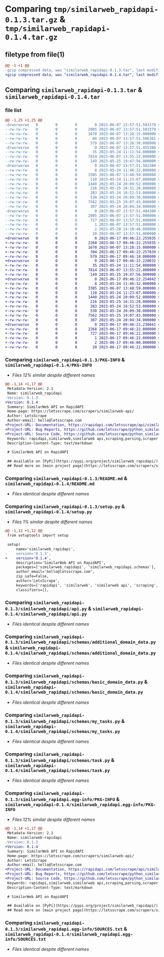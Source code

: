 # Comparing `tmp/similarweb_rapidapi-0.1.3.tar.gz` & `tmp/similarweb_rapidapi-0.1.4.tar.gz`

## filetype from file(1)

```diff
@@ -1 +1 @@
-gzip compressed data, was "similarweb_rapidapi-0.1.3.tar", last modified: Wed Jun  7 13:57:51 2023, max compression
+gzip compressed data, was "similarweb_rapidapi-0.1.4.tar", last modified: Sat Jun 17 09:46:22 2023, max compression
```

## Comparing `similarweb_rapidapi-0.1.3.tar` & `similarweb_rapidapi-0.1.4.tar`

### file list

```diff
@@ -1,25 +1,25 @@
-drwxrwxrwx   0        0        0        0 2023-06-07 13:57:51.503379 similarweb_rapidapi-0.1.3/
--rw-rw-rw-   0        0        0     2005 2023-06-07 13:57:51.503379 similarweb_rapidapi-0.1.3/PKG-INFO
--rw-rw-rw-   0        0        0     1670 2023-06-07 13:28:15.000000 similarweb_rapidapi-0.1.3/README.md
--rw-rw-rw-   0        0        0       86 2023-06-07 13:57:51.506381 similarweb_rapidapi-0.1.3/setup.cfg
--rw-rw-rw-   0        0        0      579 2023-06-07 13:26:38.000000 similarweb_rapidapi-0.1.3/setup.py
-drwxrwxrwx   0        0        0        0 2023-06-07 13:57:51.455380 similarweb_rapidapi-0.1.3/similarweb_rapidapi/
--rw-rw-rw-   0        0        0       35 2023-05-24 11:11:54.000000 similarweb_rapidapi-0.1.3/similarweb_rapidapi/__init__.py
--rw-rw-rw-   0        0        0     7814 2023-06-07 13:55:22.000000 similarweb_rapidapi-0.1.3/similarweb_rapidapi/api.py
--rw-rw-rw-   0        0        0      149 2023-05-25 19:47:56.000000 similarweb_rapidapi-0.1.3/similarweb_rapidapi/logger_mock.py
-drwxrwxrwx   0        0        0        0 2023-06-07 13:57:51.502380 similarweb_rapidapi-0.1.3/similarweb_rapidapi/schemas/
--rw-rw-rw-   0        0        0        8 2023-05-24 11:46:32.000000 similarweb_rapidapi-0.1.3/similarweb_rapidapi/schemas/__init__.py
--rw-rw-rw-   0        0        0     3305 2023-06-07 13:48:59.000000 similarweb_rapidapi-0.1.3/similarweb_rapidapi/schemas/additional_domain_data.py
--rw-rw-rw-   0        0        0      110 2023-05-24 11:23:07.000000 similarweb_rapidapi-0.1.3/similarweb_rapidapi/schemas/base.py
--rw-rw-rw-   0        0        0     1440 2023-05-24 20:09:52.000000 similarweb_rapidapi-0.1.3/similarweb_rapidapi/schemas/basic_domain_data.py
--rw-rw-rw-   0        0        0      216 2023-05-25 18:31:28.000000 similarweb_rapidapi-0.1.3/similarweb_rapidapi/schemas/cancel_task.py
--rw-rw-rw-   0        0        0      283 2023-05-24 18:52:53.000000 similarweb_rapidapi-0.1.3/similarweb_rapidapi/schemas/complete_data_task.py
--rw-rw-rw-   0        0        0      530 2023-05-24 20:09:30.000000 similarweb_rapidapi-0.1.3/similarweb_rapidapi/schemas/my_tasks.py
--rw-rw-rw-   0        0        0     7562 2023-05-25 19:07:43.000000 similarweb_rapidapi-0.1.3/similarweb_rapidapi/schemas/task.py
--rw-rw-rw-   0        0        0      307 2023-05-24 20:04:34.000000 similarweb_rapidapi-0.1.3/similarweb_rapidapi/schemas/task_status.py
-drwxrwxrwx   0        0        0        0 2023-06-07 13:57:51.484380 similarweb_rapidapi-0.1.3/similarweb_rapidapi.egg-info/
--rw-rw-rw-   0        0        0     2005 2023-06-07 13:57:51.000000 similarweb_rapidapi-0.1.3/similarweb_rapidapi.egg-info/PKG-INFO
--rw-rw-rw-   0        0        0      727 2023-06-07 13:57:51.000000 similarweb_rapidapi-0.1.3/similarweb_rapidapi.egg-info/SOURCES.txt
--rw-rw-rw-   0        0        0        1 2023-06-07 13:57:51.000000 similarweb_rapidapi-0.1.3/similarweb_rapidapi.egg-info/dependency_links.txt
--rw-rw-rw-   0        0        0        2 2023-05-28 14:10:40.000000 similarweb_rapidapi-0.1.3/similarweb_rapidapi.egg-info/not-zip-safe
--rw-rw-rw-   0        0        0       20 2023-06-07 13:57:51.000000 similarweb_rapidapi-0.1.3/similarweb_rapidapi.egg-info/top_level.txt
+drwxrwxrwx   0        0        0        0 2023-06-17 09:46:22.255035 similarweb_rapidapi-0.1.4/
+-rw-rw-rw-   0        0        0     2268 2023-06-17 09:46:22.255035 similarweb_rapidapi-0.1.4/PKG-INFO
+-rw-rw-rw-   0        0        0     1670 2023-06-07 13:28:15.000000 similarweb_rapidapi-0.1.4/README.md
+-rw-rw-rw-   0        0        0      394 2023-06-17 09:46:22.257039 similarweb_rapidapi-0.1.4/setup.cfg
+-rw-rw-rw-   0        0        0      579 2023-06-17 09:46:18.000000 similarweb_rapidapi-0.1.4/setup.py
+drwxrwxrwx   0        0        0        0 2023-06-17 09:46:22.220032 similarweb_rapidapi-0.1.4/similarweb_rapidapi/
+-rw-rw-rw-   0        0        0       35 2023-05-24 11:11:54.000000 similarweb_rapidapi-0.1.4/similarweb_rapidapi/__init__.py
+-rw-rw-rw-   0        0        0     7814 2023-06-07 13:55:22.000000 similarweb_rapidapi-0.1.4/similarweb_rapidapi/api.py
+-rw-rw-rw-   0        0        0      149 2023-05-25 19:47:56.000000 similarweb_rapidapi-0.1.4/similarweb_rapidapi/logger_mock.py
+drwxrwxrwx   0        0        0        0 2023-06-17 09:46:22.254042 similarweb_rapidapi-0.1.4/similarweb_rapidapi/schemas/
+-rw-rw-rw-   0        0        0        8 2023-05-24 11:46:32.000000 similarweb_rapidapi-0.1.4/similarweb_rapidapi/schemas/__init__.py
+-rw-rw-rw-   0        0        0     3305 2023-06-07 13:48:59.000000 similarweb_rapidapi-0.1.4/similarweb_rapidapi/schemas/additional_domain_data.py
+-rw-rw-rw-   0        0        0      110 2023-05-24 11:23:07.000000 similarweb_rapidapi-0.1.4/similarweb_rapidapi/schemas/base.py
+-rw-rw-rw-   0        0        0     1440 2023-05-24 20:09:52.000000 similarweb_rapidapi-0.1.4/similarweb_rapidapi/schemas/basic_domain_data.py
+-rw-rw-rw-   0        0        0      216 2023-05-25 18:31:28.000000 similarweb_rapidapi-0.1.4/similarweb_rapidapi/schemas/cancel_task.py
+-rw-rw-rw-   0        0        0      283 2023-05-24 18:52:53.000000 similarweb_rapidapi-0.1.4/similarweb_rapidapi/schemas/complete_data_task.py
+-rw-rw-rw-   0        0        0      530 2023-05-24 20:09:30.000000 similarweb_rapidapi-0.1.4/similarweb_rapidapi/schemas/my_tasks.py
+-rw-rw-rw-   0        0        0     7562 2023-05-25 19:07:43.000000 similarweb_rapidapi-0.1.4/similarweb_rapidapi/schemas/task.py
+-rw-rw-rw-   0        0        0      307 2023-05-24 20:04:34.000000 similarweb_rapidapi-0.1.4/similarweb_rapidapi/schemas/task_status.py
+drwxrwxrwx   0        0        0        0 2023-06-17 09:46:22.238041 similarweb_rapidapi-0.1.4/similarweb_rapidapi.egg-info/
+-rw-rw-rw-   0        0        0     2268 2023-06-17 09:46:22.000000 similarweb_rapidapi-0.1.4/similarweb_rapidapi.egg-info/PKG-INFO
+-rw-rw-rw-   0        0        0      727 2023-06-17 09:46:22.000000 similarweb_rapidapi-0.1.4/similarweb_rapidapi.egg-info/SOURCES.txt
+-rw-rw-rw-   0        0        0        1 2023-06-17 09:46:22.000000 similarweb_rapidapi-0.1.4/similarweb_rapidapi.egg-info/dependency_links.txt
+-rw-rw-rw-   0        0        0        2 2023-06-17 09:46:00.000000 similarweb_rapidapi-0.1.4/similarweb_rapidapi.egg-info/not-zip-safe
+-rw-rw-rw-   0        0        0       20 2023-06-17 09:46:22.000000 similarweb_rapidapi-0.1.4/similarweb_rapidapi.egg-info/top_level.txt
```

### Comparing `similarweb_rapidapi-0.1.3/PKG-INFO` & `similarweb_rapidapi-0.1.4/PKG-INFO`

 * *Files 12% similar despite different names*

```diff
@@ -1,14 +1,17 @@
 Metadata-Version: 2.1
 Name: similarweb_rapidapi
-Version: 0.1.3
+Version: 0.1.4
 Summary: SimilarWeb API on RapidAPI
 Home-page: https://letsscrape.com/scrapers/similarweb-api/
 Author: LetsScrape
 Author-email: hello@letsscrape.com
+Project-URL: Documentation, https://rapidapi.com/letsscrape/api/similarweb-working-api
+Project-URL: Bug Reports, https://github.com/letsscrape/python_similarweb_rapidapi/issues
+Project-URL: Source Code, https://github.com/letsscrape/python_similarweb_rapidapi
 Keywords: rapidapi,similarweb,similarweb api,scraping,parsing,scraper
 Description-Content-Type: text/markdown
 
 # SimilarWeb API on RapidAPI
 
 ## Available on [PyPi](https://pypi.org/project/similarweb_rapidapi/)
 ## Read more on [main project page](https://letsscrape.com/scrapers/similarweb-api/)
```

### Comparing `similarweb_rapidapi-0.1.3/README.md` & `similarweb_rapidapi-0.1.4/README.md`

 * *Files identical despite different names*

### Comparing `similarweb_rapidapi-0.1.3/setup.py` & `similarweb_rapidapi-0.1.4/setup.py`

 * *Files 1% similar despite different names*

```diff
@@ -1,12 +1,12 @@
 from setuptools import setup
 
 setup(
     name='similarweb_rapidapi',
-    version='0.1.3',
+    version='0.1.4',
     description='SimilarWeb API on RapidAPI',
     packages=['similarweb_rapidapi', 'similarweb_rapidapi.schemas'],
     author_email='hello@letsscrape.com',
     zip_safe=False,
     author='LetsScrape',
     keywords=['rapidapi', 'similarweb', 'similarweb api', 'scraping', 'parsing', 'scraper'],
     classifiers=[],
```

### Comparing `similarweb_rapidapi-0.1.3/similarweb_rapidapi/api.py` & `similarweb_rapidapi-0.1.4/similarweb_rapidapi/api.py`

 * *Files identical despite different names*

### Comparing `similarweb_rapidapi-0.1.3/similarweb_rapidapi/schemas/additional_domain_data.py` & `similarweb_rapidapi-0.1.4/similarweb_rapidapi/schemas/additional_domain_data.py`

 * *Files identical despite different names*

### Comparing `similarweb_rapidapi-0.1.3/similarweb_rapidapi/schemas/basic_domain_data.py` & `similarweb_rapidapi-0.1.4/similarweb_rapidapi/schemas/basic_domain_data.py`

 * *Files identical despite different names*

### Comparing `similarweb_rapidapi-0.1.3/similarweb_rapidapi/schemas/my_tasks.py` & `similarweb_rapidapi-0.1.4/similarweb_rapidapi/schemas/my_tasks.py`

 * *Files identical despite different names*

### Comparing `similarweb_rapidapi-0.1.3/similarweb_rapidapi/schemas/task.py` & `similarweb_rapidapi-0.1.4/similarweb_rapidapi/schemas/task.py`

 * *Files identical despite different names*

### Comparing `similarweb_rapidapi-0.1.3/similarweb_rapidapi.egg-info/PKG-INFO` & `similarweb_rapidapi-0.1.4/similarweb_rapidapi.egg-info/PKG-INFO`

 * *Files 12% similar despite different names*

```diff
@@ -1,14 +1,17 @@
 Metadata-Version: 2.1
 Name: similarweb-rapidapi
-Version: 0.1.3
+Version: 0.1.4
 Summary: SimilarWeb API on RapidAPI
 Home-page: https://letsscrape.com/scrapers/similarweb-api/
 Author: LetsScrape
 Author-email: hello@letsscrape.com
+Project-URL: Documentation, https://rapidapi.com/letsscrape/api/similarweb-working-api
+Project-URL: Bug Reports, https://github.com/letsscrape/python_similarweb_rapidapi/issues
+Project-URL: Source Code, https://github.com/letsscrape/python_similarweb_rapidapi
 Keywords: rapidapi,similarweb,similarweb api,scraping,parsing,scraper
 Description-Content-Type: text/markdown
 
 # SimilarWeb API on RapidAPI
 
 ## Available on [PyPi](https://pypi.org/project/similarweb_rapidapi/)
 ## Read more on [main project page](https://letsscrape.com/scrapers/similarweb-api/)
```

### Comparing `similarweb_rapidapi-0.1.3/similarweb_rapidapi.egg-info/SOURCES.txt` & `similarweb_rapidapi-0.1.4/similarweb_rapidapi.egg-info/SOURCES.txt`

 * *Files identical despite different names*

